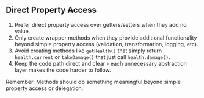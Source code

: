 ## Direct Property Access

1. Prefer direct property access over getters/setters when they add no value.
2. Only create wrapper methods when they provide additional functionality beyond simple property access (validation, transformation, logging, etc).
3. Avoid creating methods like `getHealth()` that simply return `health.current` or `takeDamage()` that just call `health.damage()`.
4. Keep the code path direct and clear - each unnecessary abstraction layer makes the code harder to follow.

Remember: Methods should do something meaningful beyond simple property access or delegation.